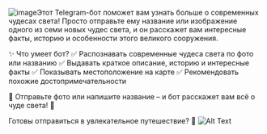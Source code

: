 ![image](https://github.com/user-attachments/assets/e88ba7c5-a15a-41a6-9aac-e34e03bab99c)Этот Telegram-бот поможет вам узнать больше о современных чудесах света! Просто отправьте ему название или изображение одного из семи новых чудес света, и он расскажет вам интересные факты, историю и особенности этого великого сооружения.

✨ Что умеет бот?
✅ Распознавать современные чудеса света по фото или названию
✅ Выдавать краткое описание, историю и интересные факты
✅ Показывать местоположение на карте
✅ Рекомендовать похожие достопримечательности

📸 Отправьте фото или напишите название – и бот расскажет вам всё о чуде света! 🌟

Готовы отправиться в увлекательное путешествие? 🚀
![Alt Text](![image](https://github.com/user-attachments/assets/7fad9130-86de-4ee1-966c-fb573ca2249f))
